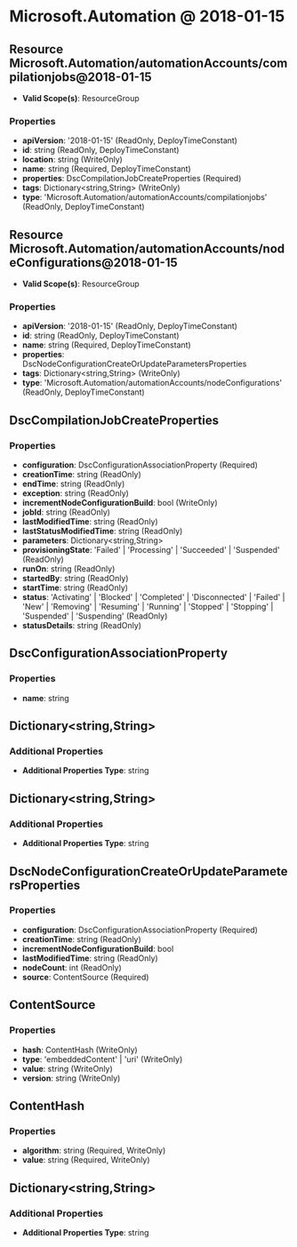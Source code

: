 # Microsoft.Automation @ 2018-01-15

## Resource Microsoft.Automation/automationAccounts/compilationjobs@2018-01-15
* **Valid Scope(s)**: ResourceGroup
### Properties
* **apiVersion**: '2018-01-15' (ReadOnly, DeployTimeConstant)
* **id**: string (ReadOnly, DeployTimeConstant)
* **location**: string (WriteOnly)
* **name**: string (Required, DeployTimeConstant)
* **properties**: DscCompilationJobCreateProperties (Required)
* **tags**: Dictionary<string,String> (WriteOnly)
* **type**: 'Microsoft.Automation/automationAccounts/compilationjobs' (ReadOnly, DeployTimeConstant)

## Resource Microsoft.Automation/automationAccounts/nodeConfigurations@2018-01-15
* **Valid Scope(s)**: ResourceGroup
### Properties
* **apiVersion**: '2018-01-15' (ReadOnly, DeployTimeConstant)
* **id**: string (ReadOnly, DeployTimeConstant)
* **name**: string (Required, DeployTimeConstant)
* **properties**: DscNodeConfigurationCreateOrUpdateParametersProperties
* **tags**: Dictionary<string,String> (WriteOnly)
* **type**: 'Microsoft.Automation/automationAccounts/nodeConfigurations' (ReadOnly, DeployTimeConstant)

## DscCompilationJobCreateProperties
### Properties
* **configuration**: DscConfigurationAssociationProperty (Required)
* **creationTime**: string (ReadOnly)
* **endTime**: string (ReadOnly)
* **exception**: string (ReadOnly)
* **incrementNodeConfigurationBuild**: bool (WriteOnly)
* **jobId**: string (ReadOnly)
* **lastModifiedTime**: string (ReadOnly)
* **lastStatusModifiedTime**: string (ReadOnly)
* **parameters**: Dictionary<string,String>
* **provisioningState**: 'Failed' | 'Processing' | 'Succeeded' | 'Suspended' (ReadOnly)
* **runOn**: string (ReadOnly)
* **startedBy**: string (ReadOnly)
* **startTime**: string (ReadOnly)
* **status**: 'Activating' | 'Blocked' | 'Completed' | 'Disconnected' | 'Failed' | 'New' | 'Removing' | 'Resuming' | 'Running' | 'Stopped' | 'Stopping' | 'Suspended' | 'Suspending' (ReadOnly)
* **statusDetails**: string (ReadOnly)

## DscConfigurationAssociationProperty
### Properties
* **name**: string

## Dictionary<string,String>
### Additional Properties
* **Additional Properties Type**: string

## Dictionary<string,String>
### Additional Properties
* **Additional Properties Type**: string

## DscNodeConfigurationCreateOrUpdateParametersProperties
### Properties
* **configuration**: DscConfigurationAssociationProperty (Required)
* **creationTime**: string (ReadOnly)
* **incrementNodeConfigurationBuild**: bool
* **lastModifiedTime**: string (ReadOnly)
* **nodeCount**: int (ReadOnly)
* **source**: ContentSource (Required)

## ContentSource
### Properties
* **hash**: ContentHash (WriteOnly)
* **type**: 'embeddedContent' | 'uri' (WriteOnly)
* **value**: string (WriteOnly)
* **version**: string (WriteOnly)

## ContentHash
### Properties
* **algorithm**: string (Required, WriteOnly)
* **value**: string (Required, WriteOnly)

## Dictionary<string,String>
### Additional Properties
* **Additional Properties Type**: string

